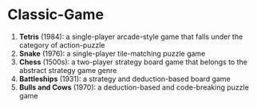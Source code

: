 # Classic-Game
1. **Tetris** (1984):  a single-player arcade-style game that falls under the category of action-puzzle
2. **Snake** (1976): a single-player tile-matching puzzle game
3. **Chess** (1500s): a two-player strategy board game that belongs to the abstract strategy game genre
4. **Battleships** (1931): a strategy and deduction-based board game
5. **Bulls and Cows** (1970): a deduction-based and code-breaking puzzle game
